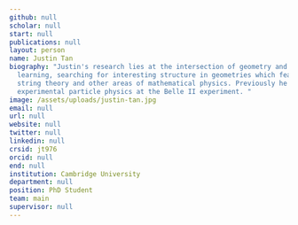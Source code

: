 ```yaml
---
github: null
scholar: null
start: null
publications: null
layout: person
name: Justin Tan
biography: "Justin's research lies at the intersection of geometry and machine
  learning, searching for interesting structure in geometries which feature in
  string theory and other areas of mathematical physics. Previously he worked in
  experimental particle physics at the Belle II experiment. "
image: /assets/uploads/justin-tan.jpg
email: null
url: null
website: null
twitter: null
linkedin: null
crsid: jt976
orcid: null
end: null
institution: Cambridge University
department: null
position: PhD Student
team: main
supervisor: null
---
```

